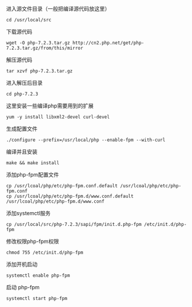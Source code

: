 
进入源文件目录（一般把编译源代码放这里）
```
cd /usr/local/src
```

下载源代码
```
wget -O php-7.2.3.tar.gz http://cn2.php.net/get/php-7.2.3.tar.gz/from/this/mirror
```

解压源代码
```
tar xzvf php-7.2.3.tar.gz
```

进入解压后目录
```
cd php-7.2.3
```

这里安装一些编译php需要用到的扩展
```
yum -y install libxml2-devel curl-devel
```


生成配置文件
```
./configure --prefix=/usr/local/php --enable-fpm --with-curl 
```


编译并且安装
```
make && make install
```


添加php-fpm配置文件
```
cp /usr/lcoal/php/etc/php-fpm.conf.default /usr/lcoal/php/etc/php-fpm.conf
cp /usr/lcoal/php/etc/php-fpm.d/www.conf.default /usr/lcoal/php/etc/php-fpm.d/www.conf
```

添加systemctl服务
```
cp /usr/local/src/php-7.2.3/sapi/fpm/init.d.php-fpm /etc/init.d/php-fpm
```

修改权限php-fpm权限
```
chmod 755 /etc/init.d/php-fpm
```

添加开机启动
```
systemctl enable php-fpm
```
启动 php-fpm 
```
systemctl start php-fpm
```